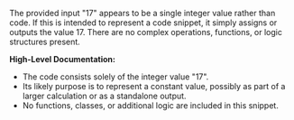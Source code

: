 The provided input "17" appears to be a single integer value rather than code. If this is intended to represent a code snippet, it simply assigns or outputs the value 17. There are no complex operations, functions, or logic structures present.

**High-Level Documentation:**
- The code consists solely of the integer value "17".
- Its likely purpose is to represent a constant value, possibly as part of a larger calculation or as a standalone output.
- No functions, classes, or additional logic are included in this snippet.